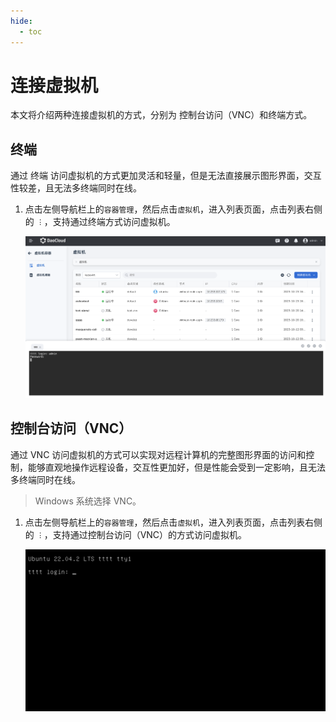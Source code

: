 ```yaml
---
hide:
  - toc
---
```


# 连接虚拟机

本文将介绍两种连接虚拟机的方式，分别为 控制台访问（VNC）和终端方式。

## 终端

通过 终端 访问虚拟机的方式更加灵活和轻量，但是无法直接展示图形界面，交互性较差，且无法多终端同时在线。

1. 点击左侧导航栏上的`容器管理`，然后点击`虚拟机`，进入列表页面，点击列表右侧的 `︙`，支持通过终端方式访问虚拟机。

    ![创建快照](../images/console01.png)

## 控制台访问（VNC）

通过 VNC 访问虚拟机的方式可以实现对远程计算机的完整图形界面的访问和控制，能够直观地操作远程设备，交互性更加好，但是性能会受到一定影响，且无法多终端同时在线。

> Windows 系统选择 VNC。

1. 点击左侧导航栏上的`容器管理`，然后点击`虚拟机`，进入列表页面，点击列表右侧的 `︙`，支持通过控制台访问（VNC）的方式访问虚拟机。

    ![创建快照](../images/console02.png)


